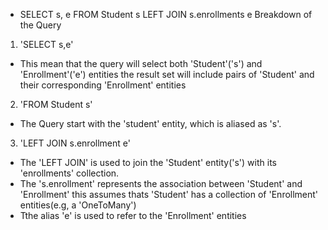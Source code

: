 - SELECT s, e FROM Student s LEFT JOIN s.enrollments e
Breakdown of the Query
1. 'SELECT s,e'
- This mean that the query will select both 'Student'('s') and 'Enrollment'('e') entities
the result set will include pairs of 'Student' and their corresponding 'Enrollment' entities
2. 'FROM Student s'
- The Query start with the 'student' entity, which is aliased as 's'.
3. 'LEFT JOIN s.enrollment e'
- The 'LEFT JOIN' is used to join the 'Student' entity('s') with its 'enrollments' collection.
- The 's.enrollment' represents the association between 'Student' and 'Enrollment' this assumes thats
'Student' has a collection of 'Enrollment' entities(e.g, a 'OneToMany')
- Tthe alias 'e' is used to refer to the 'Enrollment' entities